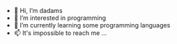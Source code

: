- 👋 Hi, I’m dadams
- 👀 I’m interested in programming
- 🌱 I’m currently learning some programming languages
- 📫 It's impossible to reach me ...

<!---
dadams72/dadams72 is a ✨ special ✨ repository because its `README.md` (this file) appears on your GitHub profile.
You can click the Preview link to take a look at your changes.
--->
